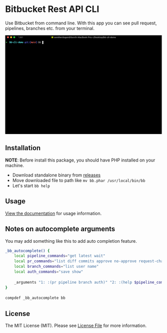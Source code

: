 # Bitbucket Rest API CLI

Use Bitbucket from command line. With this app you can see pull request, pipelines, branches etc. from your terminal.

![Bitbucket CLI](ss.gif)

## Installation

__NOTE__: Before install this package, you should have PHP installed on your machine.

* Download standalone binary from [releases](https://github.com/bb-cli/bb-cli/releases)
* Move downloaded file to path like `mv bb.phar /usr/local/bin/bb`
* Let's start `bb help`

## Usage

[View the documentation](https://bb-cli.github.io) for usage information.

## Notes on autocomplete arguments
You may add something like this to add auto completion feature.
```bash
_bb_autocomplete() {
    local pipeline_commands="get latest wait"
    local pr_commands="list diff commits approve no-approve request-changes no-request-changes decline merge create"
    local branch_commands="list user name"
    local auth_commands="save show"

    _arguments "1: :(pr pipeline branch auth)" "2: :(help $pipeline_commands $pr_commands $branch_commands $auth_commands)"
}

compdef _bb_autocomplete bb
```

## License

The MIT License (MIT). Please see [License File](LICENSE) for more information.
